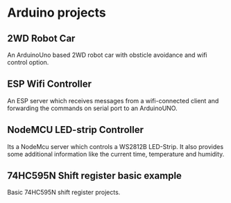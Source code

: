 # Arduino projects

## 2WD Robot Car
An ArduinoUno based 2WD robot car with obsticle avoidance and wifi control option. 

## ESP Wifi Controller
An ESP server which receives messages from a wifi-connected client and forwarding the commands on serial port to an ArduinoUNO.

## NodeMCU LED-strip Controller
Its a NodeMcu server which controls a WS2812B LED-Strip. It also provides some additional information like the current time, temperature and humidity.
 
## 74HC595N Shift register basic example
Basic 74HC595N shift register projects.
